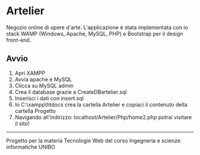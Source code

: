 # Artelier
Negozio online di opere d'arte. 
L'applicazione è stata implementata con lo stack WAMP (Windows, Apache, MySQL, PHP) e Bootstrap per il design front-end.

## Avvio
1. Apri XAMPP 
2. Avvia apache e MySQL
3. Clicca su MySQL admin
4. Crea il database grazie a CreateDBartelier.sql
5. Inserisci i dati con insert.sql
7. In C:\xampp\htdocs crea la cartella Artelier e copiaci il contenuto della cartella Progetto
8. Navigando all'indirizzo: localhost/Artelier/Php/home2.php potrai visitare il sito!

----

Progetto per la materia Tecnologie Web del corso Ingegneria e scienze informatiche UNIBO
